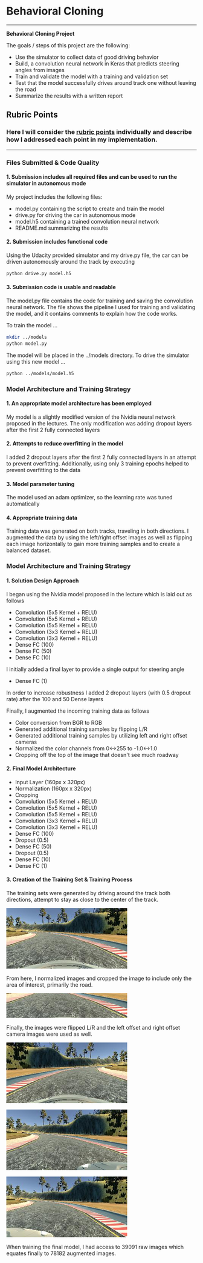 # **Behavioral Cloning** 
---

**Behavioral Cloning Project**

The goals / steps of this project are the following:
* Use the simulator to collect data of good driving behavior
* Build, a convolution neural network in Keras that predicts steering angles from images
* Train and validate the model with a training and validation set
* Test that the model successfully drives around track one without leaving the road
* Summarize the results with a written report

[image_orig]: ./images/image_orig.jpg
[cropped]: ./images/cropped.jpg
[flipped]: ./images/flipped.jpg
[left_offset]: ./images/left_offset.jpg
[right_offset]: ./images/right_offset.jpg

## Rubric Points
### Here I will consider the [rubric points](https://review.udacity.com/#!/rubrics/432/view) individually and describe how I addressed each point in my implementation.  

---
### Files Submitted & Code Quality

#### 1. Submission includes all required files and can be used to run the simulator in autonomous mode

My project includes the following files:
* model.py containing the script to create and train the model
* drive.py for driving the car in autonomous mode
* model.h5 containing a trained convolution neural network 
* README.md summarizing the results

#### 2. Submission includes functional code
Using the Udacity provided simulator and my drive.py file, the car can be driven autonomously around the track by executing 
```sh
python drive.py model.h5
```

#### 3. Submission code is usable and readable

The model.py file contains the code for training and saving the convolution neural network. The file shows the pipeline I used for training and validating the model, and it contains comments to explain how the code works.

To train the model ...
```sh
mkdir ../models
python model.py
```

The model will be placed in the ../models directory. To drive the simulator using this new model ...
```sh
python ../models/model.h5
```

### Model Architecture and Training Strategy

#### 1. An appropriate model architecture has been employed

My model is a slightly modified version of the Nvidia neural network proposed in the lectures. The only modification was
adding dropout layers after the first 2 fully connected layers

#### 2. Attempts to reduce overfitting in the model

I added 2 dropout layers after the first 2 fully connected layers in an attempt to prevent overfitting. Additionally, using only 3 training epochs helped to prevent overfitting to the data

#### 3. Model parameter tuning

The model used an adam optimizer, so the learning rate was tuned automatically

#### 4. Appropriate training data

Training data was generated on both tracks, traveling in both directions. I augmented the data by using the left/right offset images as well as flipping each image horizontally to gain more training samples and to create a balanced dataset.

### Model Architecture and Training Strategy

#### 1. Solution Design Approach

I began using the Nvidia model proposed in the lecture which is laid out as follows

- Convolution (5x5 Kernel + RELU)
- Convolution (5x5 Kernel + RELU)
- Convolution (5x5 Kernel + RELU)
- Convolution (3x3 Kernel + RELU)
- Convolution (3x3 Kernel + RELU)
- Dense FC (100)
- Dense FC (50)
- Dense FC (10)

I initially added a final layer to provide a single output for steering angle
- Dense FC (1)

In order to increase robustness I added 2 dropout layers (with 0.5 dropout rate) after the 100 and 50 Dense layers

Finally, I augmented the incoming training data as follows

- Color conversion from BGR to RGB
- Generated additional training samples by flipping L/R
- Generated additional training samples by utilizing left and right offset cameras
- Normalized the color channels from 0<->255 to -1.0<->1.0
- Cropping off the top of the image that doesn't see much roadway

#### 2. Final Model Architecture

- Input Layer (160px x 320px)
- Normalization (160px x 320px)
- Cropping
- Convolution (5x5 Kernel + RELU)
- Convolution (5x5 Kernel + RELU)
- Convolution (5x5 Kernel + RELU)
- Convolution (3x3 Kernel + RELU)
- Convolution (3x3 Kernel + RELU)
- Dense FC (100)
- Dropout (0.5)
- Dense FC (50)
- Dropout (0.5)
- Dense FC (10)
- Dense FC (1)

#### 3. Creation of the Training Set & Training Process

The training sets were generated by driving around the track both directions, attempt to stay as close to the center of the track. 

![alt text][image_orig]

From here, I normalized images and cropped the image to include only the area of interest, primarily the road.

![alt text][cropped]

Finally, the images were flipped L/R and the left offset and right offset camera images were used as well.

![alt text][flipped]

![alt_text][left_offset]

![alt_text][right_offset]

When training the final model, I had access to 39091 raw images which equates finally to 78182 augmented images.

